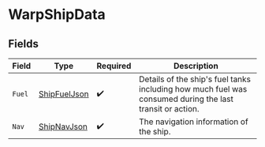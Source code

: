 # WarpShipData


## Fields

| Field                                                                                                    | Type                                                                                                     | Required                                                                                                 | Description                                                                                              |
| -------------------------------------------------------------------------------------------------------- | -------------------------------------------------------------------------------------------------------- | -------------------------------------------------------------------------------------------------------- | -------------------------------------------------------------------------------------------------------- |
| `Fuel`                                                                                                   | [ShipFuelJson](../../Models/Components/ShipFuelJson.md)                                                  | :heavy_check_mark:                                                                                       | Details of the ship's fuel tanks including how much fuel was consumed during the last transit or action. |
| `Nav`                                                                                                    | [ShipNavJson](../../Models/Components/ShipNavJson.md)                                                    | :heavy_check_mark:                                                                                       | The navigation information of the ship.                                                                  |